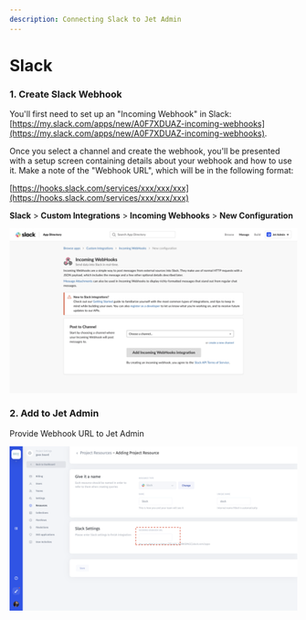 ```yaml
---
description: Connecting Slack to Jet Admin
---
```


# Slack

### 1. Create Slack Webhook

You'll first need to set up an "Incoming Webhook" in Slack: [https://my.slack.com/apps/new/A0F7XDUAZ-incoming-webhooks](https://my.slack.com/apps/new/A0F7XDUAZ-incoming-webhooks).

Once you select a channel and create the webhook, you'll be presented with a setup screen containing details about your webhook and how to use it. Make a note of the "Webhook URL", which will be in the following format:

[https://hooks.slack.com/services/xxx/xxx/xxx](https://hooks.slack.com/services/xxx/xxx/xxx)

**Slack** &gt; **Custom Integrations** &gt; **Incoming Webhooks** &gt; **New Configuration**

![](../../.gitbook/assets/screen-shot-2020-02-14-at-6.46.32-pm.png)

### 2. Add to Jet Admin

Provide Webhook URL to Jet Admin

![](../../.gitbook/assets/screen-shot-2020-03-04-at-12.59.19-am.png)



